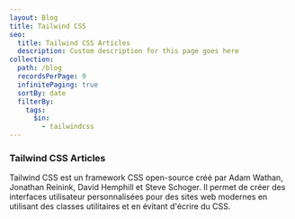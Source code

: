 ```yaml
---
layout: Blog
title: Tailwind CSS
seo:
  title: Tailwind CSS Articles
  description: Custom description for this page goes here
collection:
  path: /blog
  recordsPerPage: 9
  infinitePaging: true
  sortBy: date
  filterBy:
    tags:
      $in:
        - tailwindcss
---
```


### Tailwind CSS Articles

Tailwind CSS est un framework CSS open-source créé par Adam Wathan, Jonathan Reinink, David Hemphill et Steve Schoger. Il permet de créer des interfaces utilisateur personnalisées pour des sites web modernes en utilisant des classes utilitaires et en évitant d'écrire du CSS.